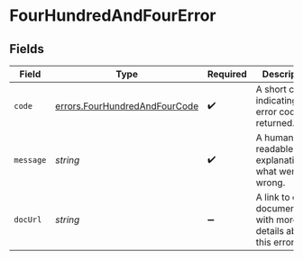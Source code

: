 # FourHundredAndFourError


## Fields

| Field                                                                          | Type                                                                           | Required                                                                       | Description                                                                    | Example                                                                        |
| ------------------------------------------------------------------------------ | ------------------------------------------------------------------------------ | ------------------------------------------------------------------------------ | ------------------------------------------------------------------------------ | ------------------------------------------------------------------------------ |
| `code`                                                                         | [errors.FourHundredAndFourCode](../../models/errors/fourhundredandfourcode.md) | :heavy_check_mark:                                                             | A short code indicating the error code returned.                               | not_found                                                                      |
| `message`                                                                      | *string*                                                                       | :heavy_check_mark:                                                             | A human readable explanation of what went wrong.                               | The requested resource was not found.                                          |
| `docUrl`                                                                       | *string*                                                                       | :heavy_minus_sign:                                                             | A link to our documentation with more details about this error code            | https://dub.co/docs/api-reference/errors#not_found                             |